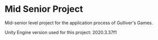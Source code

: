 # Mid Senior Project

Mid-senior level project for the application process of Gulliver's Games.

Unity Engine version used for this project: 2020.3.37f1
